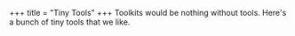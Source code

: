 +++
title = "Tiny Tools"
+++
Toolkits would be nothing without tools. Here's a bunch of tiny tools that we like.

